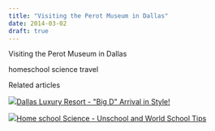 ```yaml
---
title: "Visiting the Perot Museum in Dallas"
date: 2014-03-02
draft: true
---
```


Visiting the Perot Museum in Dallas  
  
  
  
  
  

<!--more-->  
  
homeschool science travel

Related articles

[![](http://i.zemanta.com/249776674_80_80.jpg)](http://soultravelers3new.local/2014/02/dallas-luxury-resort-arriving-to-big-d-in-style.html)[Dallas Luxury Resort - "Big D" Arrival in Style!](http://soultravelers3new.local/2014/02/dallas-luxury-resort-arriving-to-big-d-in-style.html)

[![](http://i.zemanta.com/248764474_80_80.jpg)](http://soultravelers3new.local/2014/02/home-school-science-unschool-and-world-school-tips.html)[Home school Science - Unschool and World School Tips](http://soultravelers3new.local/2014/02/home-school-science-unschool-and-world-school-tips.html)
